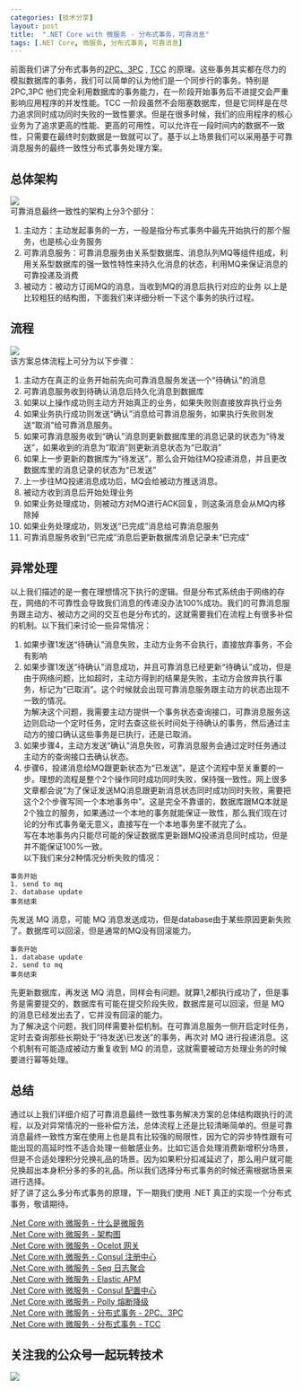```yaml
---
categories: [技术分享]
layout: post
title:  ".NET Core with 微服务 - 分布式事务，可靠消息"
tags: [.NET Core, 微服务, 分布式事务, 可靠消息]
---
```


前面我们讲了分布式事务的[2PC、3PC](https://www.cnblogs.com/kklldog/p/netcore-with-microservices-09.html) , [TCC](https://www.cnblogs.com/kklldog/p/netcore-with-microservices-09.html) 的原理。这些事务其实都在尽力的模拟数据库的事务，我们可以简单的认为他们是一个同步行的事务。特别是 2PC,3PC 他们完全利用数据库的事务能力，在一阶段开始事务后不进提交会严重影响应用程序的并发性能。TCC 一阶段虽然不会阻塞数据库，但是它同样是在尽力追求同时成功同时失败的一致性要求。但是在很多时候，我们的应用程序的核心业务为了追求更高的性能、更高的可用性，可以允许在一段时间内的数据不一致性，只需要在最终时刻数据是一致就可以了。基于以上场景我们可以采用基于可靠消息服务的最终一致性分布式事务处理方案。
## 总体架构
![](https://s3.bmp.ovh/imgs/2021/09/e1217d284aad651e.png)    
可靠消息最终一致性的架构上分3个部分：
1. 主动方：主动发起事务的一方，一般是指分布式事务中最先开始执行的那个服务，也是核心业务服务
2. 可靠消息服务：可靠消息服务由关系型数据库、消息队列MQ等组件组成，利用关系型数据库的强一致性特性来持久化消息的状态，利用MQ来保证消息的可靠投递及消费
3. 被动方：被动方订阅MQ的消息，当收到MQ的消息后执行对应的业务
以上是比较粗狂的结构图，下面我们来详细分析一下这个事务的执行过程。
## 流程
![](https://s3.bmp.ovh/imgs/2021/09/057af0416139e1ca.png)    
该方案总体流程上可分为以下步骤：
1. 主动方在真正的业务开始前先向可靠消息服务发送一个“待确认”的消息
2. 可靠消息服务收到待确认消息后持久化消息到数据库
3. 如果以上操作成功则主动方开始真正的业务，如果失败则直接放弃执行业务
4. 如果业务执行成功则发送“确认”消息给可靠消息服务，如果执行失败则发送“取消”给可靠消息服务。
5. 如果可靠消息服务收到“确认”消息则更新数据库里的消息记录的状态为“待发送”，如果收到的消息为“取消”则更新消息状态为“已取消”
6. 如果上一步更新的数据库为“待发送”，那么会开始往MQ投递消息，并且更改数据库里的消息记录的状态为“已发送”    
7. 上一步往MQ投递消息成功后，MQ会给被动方推送消息。
8. 被动方收到消息后开始处理业务
9. 如果业务处理成功，则被动方对MQ进行ACK回复，则这条消息会从MQ内移除掉
10. 如果业务处理成功，则发送“已完成”消息给可靠消息服务
11. 可靠消息服务收到“已完成”消息后更新数据库消息记录未“已完成”
## 异常处理
以上我们描述的是一套在理想情况下执行的逻辑。但是分布式系统由于网络的存在，网络的不可靠性会导致我们消息的传递没办法100%成功。我们的可靠消息服务跟主动方、被动方之间的交互也是分布式的，这就需要我们在流程上有很多补偿的机制。以下我们来讨论一些异常情况：
1. 如果步骤1发送“待确认”消息失败，主动方业务不会执行，直接放弃事务，不会有影响
2. 如果步骤1发送“待确认”消息成功，并且可靠消息已经更新“待确认”成功，但是由于网络问题，比如超时，主动方得到的结果是失败，主动方会放弃执行事务，标记为“已取消”。这个时候就会出现可靠消息服务跟主动方的状态出现不一致的情况。   
为解决这个问题，我需要主动方提供一个事务状态查询接口，可靠消息服务这边则启动一个定时任务，定时去查这些长时间处于待确认的事务，然后通过主动方的接口确认这些事务是已执行，还是已取消。
3. 如果步骤4，主动方发送“确认”消息失败，可靠消息服务会通过定时任务通过主动方的查询接口去确认状态。
4. 步骤6，投递消息给MQ跟更新状态为“已发送”，是这个流程中至关重要的一步。理想的流程是整个2个操作同时成功同时失败，保持强一致性。网上很多文章都会说“为了保证发送MQ消息跟更新消息状态同时成功同时失败，需要把这个2个步骤写同一个本地事务中”。这是完全不靠谱的，数据库跟MQ本就是2个独立的服务，如果通过一个本地的事务就能保证一致性，那么我们现在讨论的分布式事务毫无意义，直接写在一个本地事务里不就完了么。   
写在本地事务内只能尽可能的保证数据库更新跟MQ投递消息同时成功，但是并不能保证100%一致。   
以下我们来分2种情况分析失败的情况：
```
事务开始
1. send to mq
2. database update
事务结束
```
先发送 MQ 消息，可能 MQ 消息发送成功，但是database由于某些原因更新失败了。数据库可以回滚，但是通常的MQ没有回滚能力。
```
事务开始
1. database update
2. send to mq
事务结束
```
先更新数据库，再发送 MQ 消息，同样会有问题。就算1,2都执行成功了，但是事务是需要提交的，数据库有可能在提交阶段失败，数据库是可以回滚，但是 MQ 的消息已经发出去了，它并没有回滚的能力。   
为了解决这个问题，我们同样需要补偿机制。在可靠消息服务一侧开启定时任务，定时去查询那些长期处于“待发送\已发送”的事务，再次对 MQ 进行投递消息。这个机制有可能造成被动方重复收到 MQ 的消息，这就需要被动方处理业务的时候要进行幂等处理。
## 总结
通过以上我们详细介绍了可靠消息最终一致性事务解决方案的总体结构跟执行的流程，以及对异常情况的一些补偿方法，总体流程上还是比较清晰简单的。但是可靠消息最终一致性方案在使用上也是具有比较强的局限性，因为它的异步特性跟有可能出现的高延时性不适合处理一些敏感业务。比如它适合处理消费新增积分场景，但是不合适处理积分兑换礼品的场景。因为如果积分扣减延迟了，那么用户就可能兑换超出本身积分多的多的礼品。所以我们选择分布式事务的时候还需根据场景来进行选择。   
好了讲了这么多分布式事务的原理，下一期我们使用 .NET 真正的实现一个分布式事务，敬请期待。

[.Net Core with 微服务 - 什么是微服务](https://www.cnblogs.com/kklldog/p/netcore-with-microservices-01.html)   
[.Net Core with 微服务 - 架构图](https://www.cnblogs.com/kklldog/p/netcore-with-microservices-02.html)   
[.Net Core with 微服务 - Ocelot 网关](https://www.cnblogs.com/kklldog/p/netcore-with-microservices-03.html)   
[.Net Core with 微服务 - Consul 注册中心](https://www.cnblogs.com/kklldog/p/netcore-with-microservices-04.html)   
[.Net Core with 微服务 - Seq 日志聚合](https://www.cnblogs.com/kklldog/p/netcore-with-microservices-05.html)   
[.Net Core with 微服务 - Elastic APM](https://www.cnblogs.com/kklldog/p/netcore-with-microservices-06.html)   
[.Net Core with 微服务 - Consul 配置中心](https://www.cnblogs.com/kklldog/p/netcore-with-microservices-07.html)   
[.Net Core with 微服务 - Polly 熔断降级](https://www.cnblogs.com/kklldog/p/netcore-with-microservices-08.html)   
[.Net Core with 微服务 - 分布式事务 - 2PC、3PC](https://www.cnblogs.com/kklldog/p/netcore-with-microservices-09.html)    
[.Net Core with 微服务 - 分布式事务 - TCC](https://www.cnblogs.com/kklldog/p/netcore-with-microservices-10.html) 
## 关注我的公众号一起玩转技术   

![](https://ftp.bmp.ovh/imgs/2021/07/53dfa51e55de02e9.jpg)